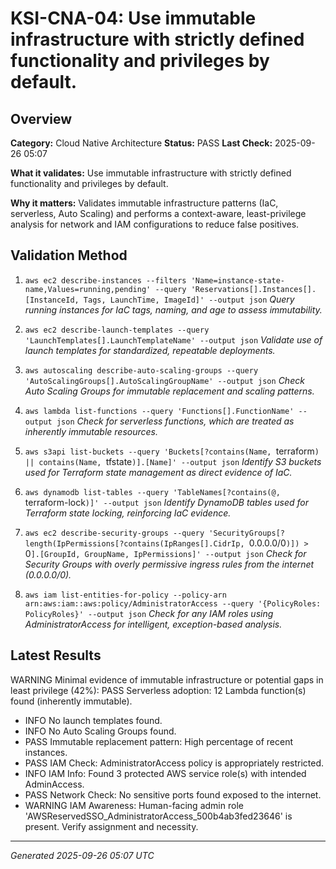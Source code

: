 # KSI-CNA-04: Use immutable infrastructure with strictly defined functionality and privileges by default.

## Overview

**Category:** Cloud Native Architecture
**Status:** PASS
**Last Check:** 2025-09-26 05:07

**What it validates:** Use immutable infrastructure with strictly defined functionality and privileges by default.

**Why it matters:** Validates immutable infrastructure patterns (IaC, serverless, Auto Scaling) and performs a context-aware, least-privilege analysis for network and IAM configurations to reduce false positives.

## Validation Method

1. `aws ec2 describe-instances --filters 'Name=instance-state-name,Values=running,pending' --query 'Reservations[].Instances[].[InstanceId, Tags, LaunchTime, ImageId]' --output json`
   *Query running instances for IaC tags, naming, and age to assess immutability.*

2. `aws ec2 describe-launch-templates --query 'LaunchTemplates[].LaunchTemplateName' --output json`
   *Validate use of launch templates for standardized, repeatable deployments.*

3. `aws autoscaling describe-auto-scaling-groups --query 'AutoScalingGroups[].AutoScalingGroupName' --output json`
   *Check Auto Scaling Groups for immutable replacement and scaling patterns.*

4. `aws lambda list-functions --query 'Functions[].FunctionName' --output json`
   *Check for serverless functions, which are treated as inherently immutable resources.*

5. `aws s3api list-buckets --query 'Buckets[?contains(Name, `terraform`) || contains(Name, `tfstate`)].[Name]' --output json`
   *Identify S3 buckets used for Terraform state management as direct evidence of IaC.*

6. `aws dynamodb list-tables --query 'TableNames[?contains(@, `terraform-lock`)]' --output json`
   *Identify DynamoDB tables used for Terraform state locking, reinforcing IaC evidence.*

7. `aws ec2 describe-security-groups --query 'SecurityGroups[?length(IpPermissions[?contains(IpRanges[].CidrIp, `0.0.0.0/0`)]) > `0`].[GroupId, GroupName, IpPermissions]' --output json`
   *Check for Security Groups with overly permissive ingress rules from the internet (0.0.0.0/0).*

8. `aws iam list-entities-for-policy --policy-arn arn:aws:iam::aws:policy/AdministratorAccess --query '{PolicyRoles: PolicyRoles}' --output json`
   *Check for any IAM roles using AdministratorAccess for intelligent, exception-based analysis.*

## Latest Results

WARNING Minimal evidence of immutable infrastructure or potential gaps in least privilege (42%): PASS Serverless adoption: 12 Lambda function(s) found (inherently immutable).
- INFO No launch templates found.
- INFO No Auto Scaling Groups found.
- PASS Immutable replacement pattern: High percentage of recent instances.
- PASS IAM Check: AdministratorAccess policy is appropriately restricted.
- INFO IAM Info: Found 3 protected AWS service role(s) with intended AdminAccess.
- PASS Network Check: No sensitive ports found exposed to the internet.
- WARNING IAM Awareness: Human-facing admin role 'AWSReservedSSO_AdministratorAccess_500b4ab3fed23646' is present. Verify assignment and necessity.

---
*Generated 2025-09-26 05:07 UTC*